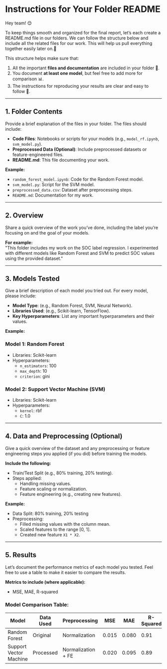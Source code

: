 # Instructions for Your Folder README  

Hey team! 😊

To keep things smooth and organized for the final report, let’s each create a README.md file in our folders. We can follow the structure below and include all the related files for our work. This will help us pull everything together easily later on.🚀


This structure helps make sure that:  
1. All the important **files and documentation** are included in your folder 📂.  
2. You document **at least one model**, but feel free to add more for comparison 📊.  
3. The instructions for reproducing your results are clear and easy to follow 📝.
---

## 1. **Folder Contents**  
Provide a brief explanation of the files in your folder. The files should include:  

- **Code Files**: Notebooks or scripts for your models (e.g., `model_rf.ipynb`, `svm_model.py`).  
- **Preprocessed Data (Optional)**: Include preprocessed datasets or feature-engineered files.  
- **README.md**: This file documenting your work.  

**Example:**  
- `random_forest_model.ipynb`: Code for the Random Forest model.  
- `svm_model.py`: Script for the SVM model.    
- `preprocessed_data.csv`: Dataset after preprocessing steps.  
- `README.md`: Documentation for my work.  

---

## 2. **Overview**  
Share a quick overview of the work you’ve done, including the label you’re focusing on and the goal of your models.  

**For example:**  
"This folder includes my work on the SOC label regression. I experimented with different models like Random Forest and SVM to predict SOC values using the provided dataset."

---

## 3. **Models Tested**  
Give a brief description of each model you tried out. For every model, please include: 

- **Model Type**: (e.g., Random Forest, SVM, Neural Network).  
- **Libraries Used**: (e.g., Scikit-learn, TensorFlow).  
- **Key Hyperparameters**: List any important hyperparameters and their values.  

**Example:**  
### **Model 1: Random Forest**  
- Libraries: Scikit-learn  
- Hyperparameters:  
  - `n_estimators`: 100  
  - `max_depth`: 10  
  - `criterion`: gini  

### **Model 2: Support Vector Machine (SVM)**  
- Libraries: Scikit-learn  
- Hyperparameters:  
  - `kernel`: rbf  
  - `C`: 1.0  

---

## 4. **Data and Preprocessing (Optional)**  
Give a quick overview of the dataset and any preprocessing or feature engineering steps you applied (if you did) before training the models. 

**Include the following:**  
- Train/Test Split (e.g., 80% training, 20% testing).  
- Steps applied:  
  - Handling missing values.  
  - Feature scaling or normalization.  
  - Feature engineering (e.g., creating new features).  

**Example:**  
- Data Split: 80% training, 20% testing  
- Preprocessing:  
  - Filled missing values with the column mean.  
  - Scaled features to the range [0, 1].  
  - Created new feature `X1 * X2`.  

---

## 5. **Results**  
Let’s document the performance metrics of each model you tested. Feel free to use a table to make it easier to compare the results.

**Metrics to include (where applicable):**  
- MSE, MAE, R-squared  

### **Model Comparison Table:**  

| Model                 | Data Used   | Preprocessing        | MSE      | MAE      | R-Squared |  
|-----------------------|-------------|----------------------|----------|----------|-----------|  
| Random Forest         | Original   | Normalization        | 0.015    | 0.080    | 0.91      |  
| Support Vector Machine| Processed  | Normalization + FE   | 0.020    | 0.095    | 0.89      |













